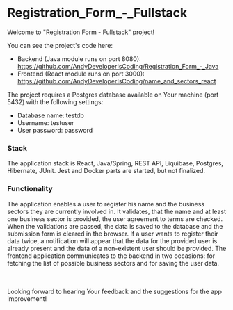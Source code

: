 # Registration_Form_-_Fullstack

Welcome to "Registration Form - Fullstack" project!

You can see the project's code here:
- Backend (Java module runs on port 8080): https://github.com/AndyDeveloperIsCoding/Registration_Form_-_Java
- Frontend (React module runs on port 3000): https://github.com/AndyDeveloperIsCoding/name_and_sectors_react

The project requires a Postgres database available on Your machine (port 5432) with the following settings:
- Database name: testdb
- Username: testuser
- User password: password

<h3>Stack</h3>
The application stack is React, Java/Spring, REST API, Liquibase, Postgres, Hibernate, JUnit. Jest and Docker parts are started, but not finalized.

<h3>Functionality</h3>
The application enables a user to register his name and the business sectors they are currently involved in. It validates, that the name and at least one business sector is provided, the user agreement to terms are checked. When the validations are passed, the data is saved to the database and the submission form is cleared in the browser. If a user wants to register their data twice, a notification will appear that the data for the provided user is already present and the data of a non-existent user should be provided.
The frontend application communicates to the backend in two occasions: for fetching the list of possible business sectors and for saving the user data.    

<br><br>
Looking forward to hearing Your feedback and the suggestions for the app improvement!
